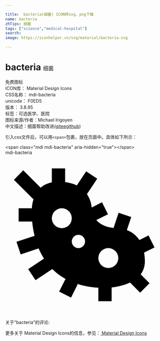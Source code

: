 ```yaml
---

title:  bacteria(细菌) ICON转svg、png下载
name: bacteria
zhTips: 细菌
tags: ["science","medical-hospital"]
search: 
image: https://iconhelper.cn/svg/material/bacteria.svg

---
```


# bacteria  <small style="font-size: 60%;font-weight: 100">细菌</small>


<div class="detail-page">
<p>
<span><span class="badge-success badge">免费图标</span> </span>
<br/>
<span>
ICON库：
<span class="badge-secondary badge">Material Design Icons</span> 
</span>
<br/>
<span>
CSS名称：
<span class="badge-secondary badge">mdi-bacteria</span> 
</span>
<br/>
<span>
unicode：
<span class="badge-secondary badge">F0ED5</span> 
<copy-btn content='F0ED5' btn-title=""></copy-btn>
<copy-btn :content='String.fromCodePoint(parseInt("F0ED5", 16))' btn-title="复制U"></copy-btn>
</span>
<br/>
<span>
版本：
<span class="badge-secondary badge">3.8.95</span> 
</span><br/><span>标签：<span class="badge-light badge"><router-link to="/tags/science.html">可选</router-link></span><span class="badge-light badge"><router-link to="/tags/medical-hospital.html">医学、医院</router-link></span></span>
<br/>
<span>图标来源/作者：<span class="badge-light badge">Michael Irigoyen</span></span> 
<br/>
<span class="zh-detail">中文描述：<span class="badge-primary badge">细菌</span><span class="help-link"><span>帮助改进</span>(<a href="https://gitee.com/liuwave/icon-helper/edit/master/json/material/bacteria.json" target="_blank" rel="noopener noreferrer">gitee</a><a href="https://github.com/liuwave/icon-helper/edit/master/json/material/bacteria.json" target="_blank" rel="noopener noreferrer">github</a></span>)</span><br/>
</p>
</div>
<div class="alert alert-dark">
  <i class="mdi mdi-bacteria mdi-48px"></i>
  <i class="mdi mdi-bacteria mdi-36px"></i>
  <i class="mdi mdi-bacteria mdi-24px"></i>
  <i class="mdi mdi-bacteria mdi-18px"></i>
</div>
<div>
  <p>引入css文件后，可以用<code>&lt;span&gt;</code>包裹，放在页面中。具体如下所示：    
  </p>
  <div class="alert alert-primary" style="font-size: 14px">
    &lt;span class="mdi mdi-bacteria" aria-hidden="true"&gt;&lt;/span&gt;
    <copy-btn content='<span class="mdi mdi-bacteria" aria-hidden="true"></span>'></copy-btn>
  </div>
  <div class="alert alert-secondary">
    <i class="mdi mdi-bacteria"
    style="font-size: 24px"
    aria-hidden="true"></i> mdi-bacteria
    <copy-btn content="mdi-bacteria" btn-title="复制图标名称"></copy-btn>
  </div>
</div>
<div id="svg" class="svg-wrap">
<svg xmlns="http://www.w3.org/2000/svg" viewBox="0 0 24 24"><path d="M21,16C21,15.5 20.95,15.08 20.88,14.68L22.45,13.9L21.55,12.1L20.18,12.79C19.63,11.96 18.91,11.5 18.29,11.28L18.95,9.32L17.05,8.68L16.29,10.96C14.96,10.83 14.17,10.32 13.7,9.77L15.45,8.9L14.55,7.1L13,7.89C12.97,7.59 12.86,6.72 12.28,5.87L13.83,3.55L12.17,2.44L10.76,4.56C10.28,4.33 9.7,4.15 9,4.06V2H7V4.1C6.29,4.25 5.73,4.54 5.32,4.91L2.7,2.29L1.29,3.71L4.24,6.65C4,7.39 4,8 4,8H2V10H4.04C4.1,10.63 4.21,11.36 4.4,12.15L1.68,13.05L2.31,14.95L5,14.05C5.24,14.56 5.5,15.08 5.82,15.58L3.44,17.17L4.55,18.83L7.07,17.15C7.63,17.71 8.29,18.21 9.06,18.64L8.1,20.55L9.89,21.45L10.89,19.45L10.73,19.36C11.68,19.68 12.76,19.9 14,19.97V22H16V19.93C16.76,19.84 17.81,19.64 18.77,19.19L20.29,20.71L21.7,19.29L20.37,17.95C20.75,17.44 21,16.8 21,16M8.5,11A1.5,1.5 0 0,1 7,9.5A1.5,1.5 0 0,1 8.5,8A1.5,1.5 0 0,1 10,9.5A1.5,1.5 0 0,1 8.5,11M11,14A1,1 0 0,1 10,13A1,1 0 0,1 11,12A1,1 0 0,1 12,13A1,1 0 0,1 11,14M15.5,17A1.5,1.5 0 0,1 14,15.5A1.5,1.5 0 0,1 15.5,14A1.5,1.5 0 0,1 17,15.5A1.5,1.5 0 0,1 15.5,17Z" /></svg>
</div>
<detail full-name='mdi-bacteria'></detail>
<div>
<p>关于“bacteria”的评论:</p>
</div>
<Vssue title="关于“bacteria”的评论" ></Vssue>    
<div><p>更多关于 Material Design Icons的信息，参见：<a target="_blank" href="https://iconhelper.cn/material.html"> Material Design Icons</a>
</p></div>
